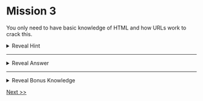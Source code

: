 # Mission 3

You only need to have basic knowledge of HTML and how URLs work to crack this. 

<details>
  <summary> Reveal Hint </summary>
  
  **Hint:** Take a closer look at the elements of the HTML form.
  
</details>

---

<details>
  <summary> Reveal Answer </summary>
  
  **Answer:** You can see that there is a hidden child element of the form. The value of this hidden element shows the path to the password file.

  <details>
  <summary>Reveal for Dummies</summary>

  **For Dummies:** You can access the password file using this url 'https://hackthissite.org/missions/basic/3/password.php'.

  </details>
  
</details>

---

<details>
  <summary> Reveal Bonus Knowledge </summary>

  **Bonus Knowledge:** You can also find out this hidden file by monitoring the network traffic.

  In the Developer tools, go to the Network section. Then, type in any password in the form and press submit button. You can see that an extra data is sent along with the password when the browser made a request to index.php.

</details>

[Next >>](../Mission%204/)
